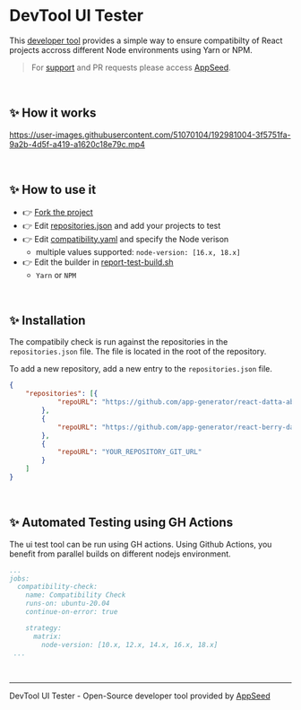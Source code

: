 # DevTool UI Tester

This [developer tool](https://appseed.us/developer-tools/) provides a simple way to ensure compatibilty of React projects accross different Node environments using Yarn or NPM.

> For [support](https://appseed.us/support/) and PR requests please access [AppSeed](https://appseed.us).

<br />

## ✨ How it works

https://user-images.githubusercontent.com/51070104/192981004-3f5751fa-9a2b-4d5f-a419-a1620c18e79c.mp4

<br />

## ✨ How to use it

- 👉 [Fork the project](https://github.com/app-generator/devtool-ui-tester/generate) 
- 👉 Edit [repositories.json](./repositories.json) and add your projects to test
- 👉 Edit [compatibility.yaml](./.github/workflows/compatibility.yaml#L18) and specify the Node verison
  - multiple values supported: `node-version: [16.x, 18.x]`
- 👉 Edit the builder in [report-test-build.sh](./report-test-build.sh#L37)
  - `Yarn` or `NPM` 

<br />

## ✨ Installation

The compatibily check is run against the repositories in the `repositories.json` file. The file is located in the root of the repository.

To add a new repository, add a new entry to the `repositories.json` file. 

```json
{
    "repositories": [{
            "repoURL": "https://github.com/app-generator/react-datta-able.git"
        },
        {
            "repoURL": "https://github.com/app-generator/react-berry-dashboard.git"
        },
        {
            "repoURL": "YOUR_REPOSITORY_GIT_URL"
        }
    ]
}
```

<br />

## ✨ Automated Testing using GH Actions

The ui test tool can be run using GH actions. Using Github Actions, you benefit from parallel builds on different nodejs environment.
```yaml
...
jobs:
  compatibility-check:
    name: Compatibility Check
    runs-on: ubuntu-20.04
    continue-on-error: true

    strategy:
      matrix:
        node-version: [10.x, 12.x, 14.x, 16.x, 18.x]
 ...
```

<br />

--- 
DevTool UI Tester - Open-Source developer tool provided by [AppSeed](https://appseed.us/)
